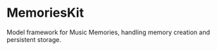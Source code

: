 # MemoriesKit

Model framework for Music Memories, handling memory creation and persistent storage.
